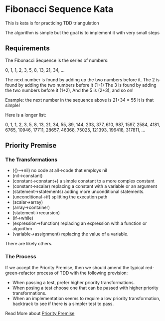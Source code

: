 # Fibonacci Sequence Kata

This is kata is for practicing TDD triangulation

The algorithm is simple but the goal is to implement it with very small steps

## Requirements
The Fibonacci Sequence is the series of numbers:

0, 1, 1, 2, 3, 5, 8, 13, 21, 34, ...

The next number is found by adding up the two numbers before it.
The 2 is found by adding the two numbers before it (1+1)
The 3 is found by adding the two numbers before it (1+2),
And the 5 is (2+3),
and so on!

Example: the next number in the sequence above is 21+34 = 55
It is that simple!

Here is a longer list:

0, 1, 1, 2, 3, 5, 8, 13, 21, 34, 55, 89, 144, 233, 377, 610, 987, 1597, 2584, 4181, 6765, 10946, 17711, 28657, 46368, 75025, 121393, 196418, 317811, ...

## Priority Premise

### The Transformations

* ({}–>nil) no code at all->code that employs nil
* (nil->constant)
* (constant->constant+) a simple constant to a more complex constant
* (constant->scalar) replacing a constant with a variable or an argument
* (statement->statements) adding more unconditional statements.
* (unconditional->if) splitting the execution path
* (scalar->array)
* (array->container)
* (statement->recursion)
* (if->while)
* (expression->function) replacing an expression with a function or algorithm
* (variable->assignment) replacing the value of a variable.

There are likely others.

### The Process

If we accept the Priority Premise, then we should amend the typical red-green-refactor process of TDD with the following provision:

* When passing a test, prefer higher priority transformations.
* When posing a test choose one that can be passed with higher priority transformations.
* When an implementation seems to require a low priority transformation, backtrack to see if there is a simpler test to pass.

Read More about [Priority Premise](https://8thlight.com/blog/uncle-bob/2013/05/27/TheTransformationPriorityPremise.html
)